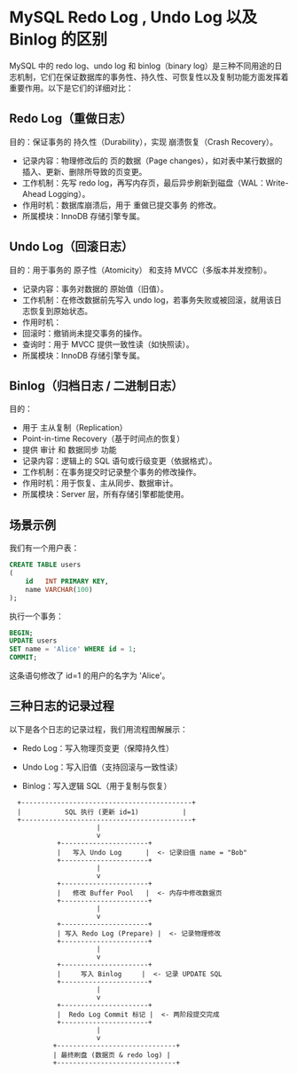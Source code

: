 # MySQL Redo Log , Undo Log 以及 Binlog 的区别

MySQL 中的 redo log、undo log 和 binlog（binary log）是三种不同用途的日志机制，它们在保证数据库的事务性、持久性、可恢复性以及复制功能方面发挥着重要作用。以下是它们的详细对比：


## Redo Log（重做日志）

目的：保证事务的 持久性（Durability），实现 崩溃恢复（Crash Recovery）。

- 记录内容：物理修改后的 页的数据（Page changes），如对表中某行数据的插入、更新、删除所导致的页变更。
- 工作机制：先写 redo log，再写内存页，最后异步刷新到磁盘（WAL：Write-Ahead Logging）。
- 作用时机：数据库崩溃后，用于 重做已提交事务 的修改。
- 所属模块：InnoDB 存储引擎专属。

## Undo Log（回滚日志）

目的：用于事务的 原子性（Atomicity） 和支持 MVCC（多版本并发控制）。

- 记录内容：事务对数据的 原始值（旧值）。
- 工作机制：在修改数据前先写入 undo log，若事务失败或被回滚，就用该日志恢复到原始状态。
- 作用时机：
- 回滚时：撤销尚未提交事务的操作。
- 查询时：用于 MVCC 提供一致性读（如快照读）。
- 所属模块：InnoDB 存储引擎专属。

## Binlog（归档日志 / 二进制日志）

目的：

- 用于 主从复制（Replication）
- Point-in-time Recovery（基于时间点的恢复）
- 提供 审计 和 数据同步 功能
- 记录内容：逻辑上的 SQL 语句或行级变更（依据格式）。
- 工作机制：在事务提交时记录整个事务的修改操作。
- 作用时机：用于恢复、主从同步、数据审计。
- 所属模块：Server 层，所有存储引擎都能使用。

## 场景示例

我们有一个用户表：

```sql
CREATE TABLE users
(
    id   INT PRIMARY KEY,
    name VARCHAR(100)
);
```

执行一个事务：

```sql
BEGIN;
UPDATE users
SET name = 'Alice' WHERE id = 1;
COMMIT;
```

这条语句修改了 id=1 的用户的名字为 'Alice'。

## 三种日志的记录过程

以下是各个日志的记录过程，我们用流程图解展示：

- Redo Log：写入物理页变更（保障持久性）

- Undo Log：写入旧值（支持回滚与一致性读）

- Binlog：写入逻辑 SQL（用于复制与恢复）

```text
  +-------------------------------------------+
  |           SQL 执行 (更新 id=1)           |
  +-------------------------------------------+
                      |
                      v
            +----------------------+
            |   写入 Undo Log      |  <- 记录旧值 name = "Bob"
            +----------------------+
                      |
                      v
            +----------------------+
            |   修改 Buffer Pool   |  <- 内存中修改数据页
            +----------------------+
                      |
                      v
            +----------------------+
            | 写入 Redo Log (Prepare) |  <- 记录物理修改
            +----------------------+
                      |
                      v
            +----------------------+
            |     写入 Binlog     |  <- 记录 UPDATE SQL
            +----------------------+
                      |
                      v
            +----------------------+
            |  Redo Log Commit 标记 |  <- 两阶段提交完成
            +----------------------+
                      |
                      v
           +------------------------------+
           | 最终刷盘 (数据页 & redo log) |
           +------------------------------+
```